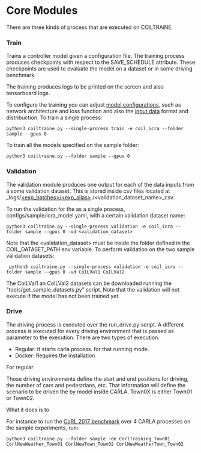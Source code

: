 
Core Modules
============

There are three kinds of process that are executed on
COiLTRAiNE.

### Train

Trains a controller model given a configuration file.
The training process produces checkpoints with respect to
the SAVE_SCHEDULE attribute. These checkpoints are used
to evaluate the model on a dataset or in some driving benchmark.

The training produces logs to be printed on the screen and
also tensorboard logs.

To configure the training you can adjust [model configurations](docs/network.md),
such as network architecture and loss function and also the
 [input data](docs/input.md) format and distribuction.
To train a single process:

    python3 coiltraine.py --single-process train -e coil_icra --folder sample --gpus 0

To train all the models specified on the sample folder:

    python3 coiltraine.py --folder sample --gpus 0



### Validation

The validation module produces one output for each of the data
inputs from a some validation dataset. This is stored inside csv
files located at _logs/[<exp_batches>/<exp_alias>](docs/configuration.md/#files/batches)
/<validation_dataset_name>_csv.

To run the validation for the  as a single process, configs/sample/icra_model.yaml,
 with a certain validation dataset name:

    python3 coiltraine.py --single-process validation -e coil_icra --folder sample --gpus 0 -vd <validation_dataset>

Note that the <validation_dataset> must be inside the folder defined
 in the COIL_DATASET_PATH env variable. To perform validation on
 the two sample validation datasets:

     python3 coiltraine.py --single-process validation -e coil_icra --folder sample --gpus 0 -vd CoILVal1 CoILVal2


 The CoILVal1 an CoILVal2 datasets can be downloaded running
 the "tools/get_sample_datasets.py" script.
 Note that the validation will not execute if the model has not been
 trained yet.



### Drive

The driving process is executed over the run_drive.py script.
A different process is executed for every driving environment that
is passed as parameter to the execution.
There are two types of execution:

* Regular: It starts carla process. for that running mode.
* Docker: Requires the installation


For regular




Those driving environments
define the start and end positions for driving, the number of cars and pedestrians, etc.
 That information will define the scenario to be driven the by model inside CARLA.
 Town0X is either Town01 or Town02.

What it does is to




For instance to run the
[CoRL 2017 benchmark](https://github.com/carla-simulator/driving-benchmarks/blob/master/Docs/benchmark_start.md/#corl-2017)
over 4 CARLA processes on the sample experiments, run:

    python3 coiltraine.py --folder sample -de CorlTraining_Town01 CorlNewWeather_Town01 CorlNewTown_Town02 CorlNewWeatherTown_Town02

